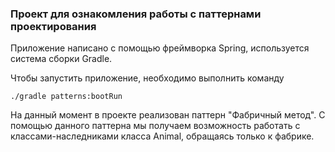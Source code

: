 ### Проект для ознакомления работы с паттернами проектирования

Приложение написано с помощью фреймворка Spring, используется система сборки
Gradle.


Чтобы запустить приложение, необходимо выполнить команду
```
./gradle patterns:bootRun
```

На данный момент в проекте реализован паттерн "Фабричный метод". С помощью данного паттерна мы получаем
возможность работать с классами-наследниками класса Animal, обращаясь только к фабрике.